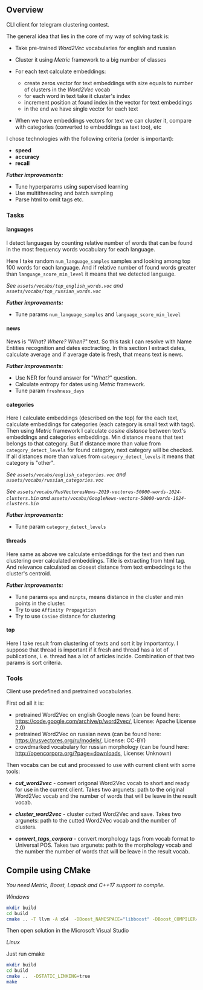 ## Overview

CLI client for telegram clustering contest. 

The general idea that lies in the core of my way of solving task is:

- Take pre-trained *Word2Vec* vocabularies for english and russian
- Cluster it using *Metric* framework to a big number of classes 
- For each text calculate embeddings: 

  - create zeros vector for text embeddings with size equals to number of clusters in the *Word2Vec* vocab
  - for each word in text take it cluster's index
  - increment position at found index in the vector for text embeddings
  - in the end we have single vector for each text
- When we have embeddings vectors for text we can cluster it, compare with categories (converted to embeddings as text too), etc

I chose technologies with the following criteria (order is important):
- **speed**
- **accuracy**
- **recall**

***Futher improvements:***
- Tune hyperparams using supervised learning
- Use multithreading and batch sampling
- Parse html to omit tags etc.

### Tasks

#### **languages**

I detect languages by counting relative number of words that can be found in the most frequency 
words vocabulary for each language. 

Here I take random `num_language_samples` samples and looking among top 100 words for each language. 
And if relative number of found words greater than `language_score_min_level` it means that we detected language.

*See `assets/vocabs/top_english_words.voc` and `assets/vocabs/top_russian_words.voc`*

***Futher improvements:***
- Tune params `num_language_samples` and `language_score_min_level`

#### **news**

News is "*What? Where? When?*" text. So this task I can resolve with Name Entities recognition and dates exctracting. 
In this section I extract dates, calculate average and if average date is fresh, that means text is news. 


***Futher improvements:***
- Use NER for found answer for "*What?*" question.
- Calculate entropy for dates using *Metric* framework.
- Tune param `freshness_days`


#### **categories**

Here I calculate embeddings (described on the top) for the each text, 
calculate embeddings for categories (each category is small text with tags). 
Then using *Metric* framework I calculate *cosine distance* between text's embeddings and categories embeddings. 
Min distance means that text belongs to that category. 
But if distance more than value from `category_detect_levels` for found category, next category will be checked. 
If all distances more than values from `category_detect_levels` it means that category is "other".

*See `assets/vocabs/english_categories.voc` and `assets/vocabs/russian_categories.voc`*

*See `assets/vocabs/RusVectoresNews-2019-vectores-50000-words-1024-clusters.bin` and 
`assets/vocabs/GoogleNews-vectors-50000-words-1024-clusters.bin`*

***Futher improvements:***
- Tune param `category_detect_levels`


#### **threads**

Here same as above we calculate embeddings for the text and then run clustering over calculated embeddings. 
Title is extracting from html tag. And relevance calculated as closest distance from text embeddings to the cluster's centroid.

***Futher improvements:***
- Tune params `eps` and `minpts`, means distance in the cluster and min points in the cluster. 
- Try to use `Affinity Propagation`
- Try to use `Cosine` distance for clustering


#### **top** 

Here I take result from clustering of texts and sort it by importantcy. 
I suppose that thread is important if it fresh and thread has a lot of publications, i. e. 
thread has a lot of articles incide. Combination of that two params is sort criteria. 

### Tools

Client use predefined and pretrained vocabularies. 

First od all it is: 
- pretrained Word2Vec on english Google news (can be found here: https://code.google.com/archive/p/word2vec/, License: Apache License 2.0)
- pretrained Word2Vec on russian news (can be found here: https://rusvectores.org/ru/models/, License: CC-BY)
- crowdmarked vocabulary for russian morphology (can be found here: http://opencorpora.org/?page=downloads, License: Unknown)

Then vocabs can be cut and processed to use with current client with some tools: 

- ***cut_word2vec*** - convert origonal Word2Vec vocab to short and ready for use in the current client. Takes two argunets: path to the original Word2Vec vocab and the number of words that will be leave in the result vocab.

- ***cluster_word2vec*** - cluster cutted Word2Vec and save. Takes two argunets: path to the cutted Word2Vec vocab and the number of clusters.

- ***convert_tags_corpora*** - convert morphology tags from vocab format to Universal POS. Takes two argunets: path to the morphology vocab and the number the number of words that will be leave in the result vocab. 



## Compile using CMake

*You need Metric, Boost, Lapack and C++17 support to compile.*

_Windows_

```bash
mkdir build
cd build
cmake .. -T llvm -A x64  -DBoost_NAMESPACE="libboost" -DBoost_COMPILER="-vc141"  -DSTATIC_LINKING=false
```
Then open solution in the Microsoft Visual Studio

_Linux_

Just run cmake
```bash
mkdir build
cd build
cmake ..  -DSTATIC_LINKING=true
make
```